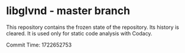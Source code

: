 # libglvnd - master branch

This repository contains the frozen state of the repository.
Its history is cleared. It is used only for static code
analysis with Codacy.

Commit Time: 1722652753